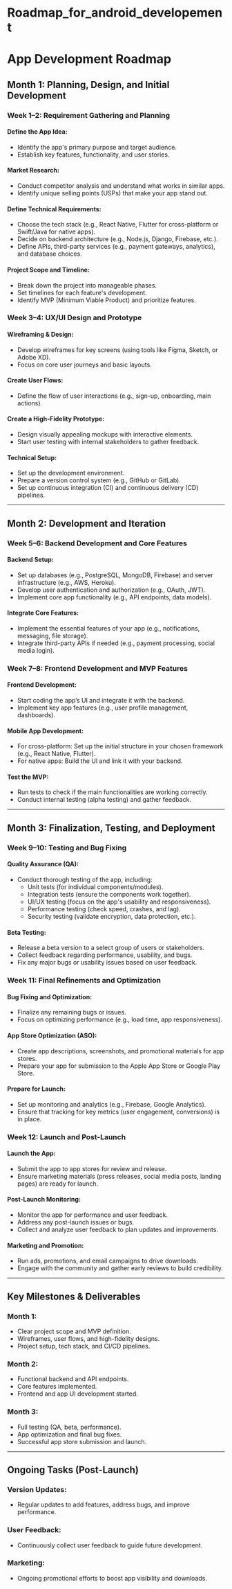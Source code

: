 # Roadmap_for_android_developement
# App Development Roadmap

## Month 1: Planning, Design, and Initial Development

### Week 1–2: Requirement Gathering and Planning

#### Define the App Idea:
- Identify the app's primary purpose and target audience.
- Establish key features, functionality, and user stories.

#### Market Research:
- Conduct competitor analysis and understand what works in similar apps.
- Identify unique selling points (USPs) that make your app stand out.

#### Define Technical Requirements:
- Choose the tech stack (e.g., React Native, Flutter for cross-platform or Swift/Java for native apps).
- Decide on backend architecture (e.g., Node.js, Django, Firebase, etc.).
- Define APIs, third-party services (e.g., payment gateways, analytics), and database choices.

#### Project Scope and Timeline:
- Break down the project into manageable phases.
- Set timelines for each feature's development.
- Identify MVP (Minimum Viable Product) and prioritize features.

### Week 3–4: UX/UI Design and Prototype

#### Wireframing & Design:
- Develop wireframes for key screens (using tools like Figma, Sketch, or Adobe XD).
- Focus on core user journeys and basic layouts.

#### Create User Flows:
- Define the flow of user interactions (e.g., sign-up, onboarding, main actions).

#### Create a High-Fidelity Prototype:
- Design visually appealing mockups with interactive elements.
- Start user testing with internal stakeholders to gather feedback.

#### Technical Setup:
- Set up the development environment.
- Prepare a version control system (e.g., GitHub or GitLab).
- Set up continuous integration (CI) and continuous delivery (CD) pipelines.

---

## Month 2: Development and Iteration

### Week 5–6: Backend Development and Core Features

#### Backend Setup:
- Set up databases (e.g., PostgreSQL, MongoDB, Firebase) and server infrastructure (e.g., AWS, Heroku).
- Develop user authentication and authorization (e.g., OAuth, JWT).
- Implement core app functionality (e.g., API endpoints, data models).

#### Integrate Core Features:
- Implement the essential features of your app (e.g., notifications, messaging, file storage).
- Integrate third-party APIs if needed (e.g., payment processing, social media login).

### Week 7–8: Frontend Development and MVP Features

#### Frontend Development:
- Start coding the app’s UI and integrate it with the backend.
- Implement key app features (e.g., user profile management, dashboards).

#### Mobile App Development:
- For cross-platform: Set up the initial structure in your chosen framework (e.g., React Native, Flutter).
- For native apps: Build the UI and link it with your backend.

#### Test the MVP:
- Run tests to check if the main functionalities are working correctly.
- Conduct internal testing (alpha testing) and gather feedback.

---

## Month 3: Finalization, Testing, and Deployment

### Week 9–10: Testing and Bug Fixing

#### Quality Assurance (QA):
- Conduct thorough testing of the app, including:
  - Unit tests (for individual components/modules).
  - Integration tests (ensure the components work together).
  - UI/UX testing (focus on the app's usability and responsiveness).
  - Performance testing (check speed, crashes, and lag).
  - Security testing (validate encryption, data protection, etc.).

#### Beta Testing:
- Release a beta version to a select group of users or stakeholders.
- Collect feedback regarding performance, usability, and bugs.
- Fix any major bugs or usability issues based on user feedback.

### Week 11: Final Refinements and Optimization

#### Bug Fixing and Optimization:
- Finalize any remaining bugs or issues.
- Focus on optimizing performance (e.g., load time, app responsiveness).

#### App Store Optimization (ASO):
- Create app descriptions, screenshots, and promotional materials for app stores.
- Prepare your app for submission to the Apple App Store or Google Play Store.

#### Prepare for Launch:
- Set up monitoring and analytics (e.g., Firebase, Google Analytics).
- Ensure that tracking for key metrics (user engagement, conversions) is in place.

### Week 12: Launch and Post-Launch

#### Launch the App:
- Submit the app to app stores for review and release.
- Ensure marketing materials (press releases, social media posts, landing pages) are ready for launch.

#### Post-Launch Monitoring:
- Monitor the app for performance and user feedback.
- Address any post-launch issues or bugs.
- Collect and analyze user feedback to plan updates and improvements.

#### Marketing and Promotion:
- Run ads, promotions, and email campaigns to drive downloads.
- Engage with the community and gather early reviews to build credibility.

---

## Key Milestones & Deliverables

### Month 1:
- Clear project scope and MVP definition.
- Wireframes, user flows, and high-fidelity designs.
- Project setup, tech stack, and CI/CD pipelines.

### Month 2:
- Functional backend and API endpoints.
- Core features implemented.
- Frontend and app UI development started.

### Month 3:
- Full testing (QA, beta, performance).
- App optimization and final bug fixes.
- Successful app store submission and launch.

---

## Ongoing Tasks (Post-Launch)

### Version Updates:
- Regular updates to add features, address bugs, and improve performance.

### User Feedback:
- Continuously collect user feedback to guide future development.

### Marketing:
- Ongoing promotional efforts to boost app visibility and downloads.
